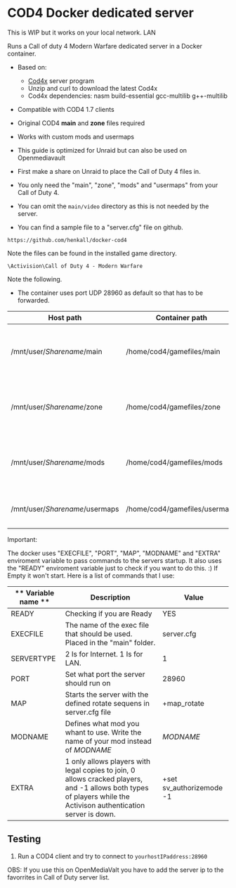 # COD4 Docker dedicated server

This is WIP but it works on your local network.  LAN

Runs a Call of duty 4 Modern Warfare dedicated server in a Docker container.

- Based on:
    - [Cod4x](https://cod4x.me/) server program
    - Unzip and curl to download the latest Cod4x
    - Cod4x dependencies: nasm build-essential gcc-multilib g++-multilib
- Compatible with COD4 1.7 clients
- Original COD4 **main** and **zone** files required
- Works with custom mods and usermaps

- This guide is optimized for Unraid but can also be used on Openmediavault

- First make a share on Unraid to place the Call of Duty 4 files in.

- You only need the "main", "zone", "mods" and "usermaps" from your Call of Duty 4.
- You can omit the `main/video` directory as this is not needed by the server.
- You can find a sample file to a "server.cfg" file on github.
~~~
https://github.com/henkall/docker-cod4
~~~

Note the files can be found in the installed game directory. 
~~~
\Activision\Call of Duty 4 - Modern Warfare
~~~

Note the following.
- The container uses port UDP 28960 as default so that has to be forwarded.

| **Host path** | **Container path** | Note |
| --- | --- | --- |
| /mnt/user/$Sharename$/main | /home/cod4/gamefiles/main | I copied the contents of this from my CoD4:MW |
| /mnt/user/$Sharename$/zone | /home/cod4/gamefiles/zone | I copied the contents of this from my CoD4:MW |
| /mnt/user/$Sharename$/mods | /home/cod4/gamefiles/mods | I keep any mods I want to install on the server in here |
| /mnt/user/$Sharename$/usermaps | /home/cod4/gamefiles/usermaps | I keep my custom maps in here |

Important:

The docker uses "EXECFILE", "PORT", "MAP", "MODNAME" and "EXTRA" enviroment variable to pass commands to the servers startup.
It also uses the "READY" enviroment variable just to check if you want to do this. :) If Empty it won't start.
Here is a list of commands that I use:

| ** Variable name ** | **Description** | **Value** |
|---|---|---|
| READY | Checking if you are Ready | YES |
| EXECFILE | The name of the exec file that should be used. Placed in the "main" folder. | server.cfg |
| SERVERTYPE | 2 Is for Internet. 1 Is for LAN. |  1 |
| PORT | Set what port the server should run on | 28960 |
| MAP | Starts the server with the defined rotate sequens in server.cfg file | +map_rotate |
| MODNAME | Defines what mod you whant to use. Write the name of your mod instead of $MODNAME$ | $MODNAME$ |
| EXTRA | 1 only allows players with legal copies to join, 0 allows cracked players, and -1 allows both types of players while the Activison authentication server is down. | +set sv_authorizemode -1 |

## Testing

1. Run a COD4 client and try to connect to `yourhostIPaddress:28960`

OBS: If you use this on OpenMediaValt you have to add the server ip to the favorrites in Call of Duty server list.

